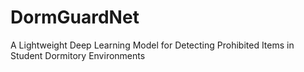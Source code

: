 # DormGuardNet
A Lightweight Deep Learning Model for Detecting Prohibited Items in Student Dormitory Environments
